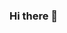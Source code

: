 ### Hi there 👋

<!--
**tanya006/tanya006** is a ✨ _special_ ✨ repository because its `README.md` (this file) appears on your GitHub profile.

Here are some ideas to get you started:

- 🔭 I’m currently studying in JECRC University
- 📫 You can reach me on LinkedIn: @https://www.linkedin.com/in/tanya-sharma-757194254
